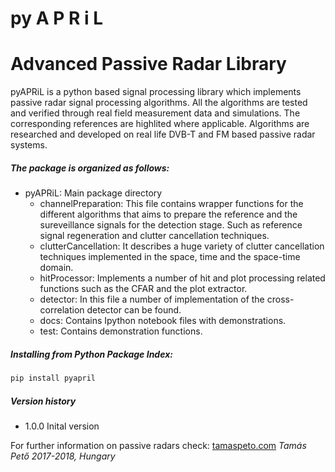 # py A          P         R      i  L
# Advanced   Passive   Radar     Library

pyAPRiL is a python based signal processing library which implements passive radar signal processing algorithms. All the algorithms are tested and verified through real field measurement data and simulations. The corresponding references are highlited where applicable. Algorithms are researched and developed on real life DVB-T and FM
based passive radar systems.

##### The package is organized as follows:

* pyAPRiL: Main package directory
	* channelPreparation: This file contains wrapper functions for the different algorithms that aims to prepare the  reference and the sureveillance signals for the detection stage. Such as reference signal regeneration and clutter cancellation techniques.
	* clutterCancellation: It describes a huge variety of clutter cancellation techniques implemented in the space, time and the space-time domain.
	* hitProcessor: Implements a number of hit and plot processing related functions such as the CFAR and the plot extractor.
	* detector: In this file a number of implementation of the cross-correlation detector can be found.
	* docs: Contains Ipython notebook files with demonstrations.
	* test: Contains demonstration functions.

##### Installing from Python Package Index:
```python
pip install pyapril
```
##### Version history
* 1.0.0 Inital version 

For further information on passive radars check: [tamaspeto.com](https://tamaspeto.com)
*Tamás Pető*
*2017-2018, Hungary*



